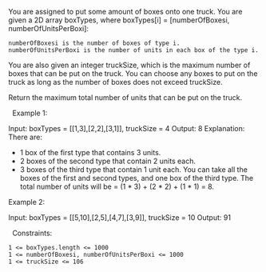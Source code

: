You are assigned to put some amount of boxes onto one truck. You are given a 2D array boxTypes, where boxTypes[i] = [numberOfBoxesi, numberOfUnitsPerBoxi]:


	numberOfBoxesi is the number of boxes of type i.
	numberOfUnitsPerBoxi is the number of units in each box of the type i.


You are also given an integer truckSize, which is the maximum number of boxes that can be put on the truck. You can choose any boxes to put on the truck as long as the number of boxes does not exceed truckSize.

Return the maximum total number of units that can be put on the truck.

 
Example 1:

Input: boxTypes = [[1,3],[2,2],[3,1]], truckSize = 4
Output: 8
Explanation: There are:
- 1 box of the first type that contains 3 units.
- 2 boxes of the second type that contain 2 units each.
- 3 boxes of the third type that contain 1 unit each.
You can take all the boxes of the first and second types, and one box of the third type.
The total number of units will be = (1 * 3) + (2 * 2) + (1 * 1) = 8.


Example 2:

Input: boxTypes = [[5,10],[2,5],[4,7],[3,9]], truckSize = 10
Output: 91


 
Constraints:


	1 <= boxTypes.length <= 1000
	1 <= numberOfBoxesi, numberOfUnitsPerBoxi <= 1000
	1 <= truckSize <= 106


